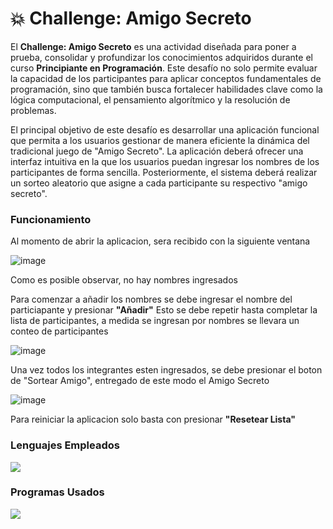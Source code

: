 #  💥 Challenge: Amigo Secreto

El **Challenge: Amigo Secreto** es una actividad diseñada para poner a prueba, consolidar y profundizar los conocimientos adquiridos durante el curso **Principiante en Programación**. Este desafío no solo permite evaluar la capacidad de los participantes para aplicar conceptos fundamentales de programación, sino que también busca fortalecer habilidades clave como la lógica computacional, el pensamiento algorítmico y la resolución de problemas.

El principal objetivo de este desafío es desarrollar una aplicación funcional que permita a los usuarios gestionar de manera eficiente la dinámica del tradicional juego de "Amigo Secreto". La aplicación deberá ofrecer una interfaz intuitiva en la que los usuarios puedan ingresar los nombres de los participantes de forma sencilla. Posteriormente, el sistema deberá realizar un sorteo aleatorio que asigne a cada participante su respectivo "amigo secreto".

### Funcionamiento

Al momento de abrir la aplicacion, sera recibido con la siguiente ventana

![image](https://github.com/user-attachments/assets/26139885-fc37-4d3a-bab2-1e52bc5af3aa)

Como es posible observar, no hay nombres ingresados

Para comenzar a añadir los nombres se debe ingresar el nombre del particiapante y presionar **"Añadir"**
Esto se debe repetir hasta completar la lista de participantes, a medida se ingresan por nombres se llevara un conteo de participantes

![image](https://github.com/user-attachments/assets/7a44fd0a-9f7b-4ca5-ba33-2185e0e006a0)

Una vez todos los integrantes esten ingresados, se debe presionar el boton de "Sortear Amigo", entregado de este modo el Amigo Secreto 

![image](https://github.com/user-attachments/assets/0319c69f-af66-4f69-b96c-9f9a6351874a)

Para reiniciar la aplicacion solo basta con presionar **"Resetear Lista"**






### Lenguajes Empleados

![](https://skillicons.dev/icons?i=js,html,css)

### Programas Usados

![](https://skillicons.dev/icons?i=vscode)
